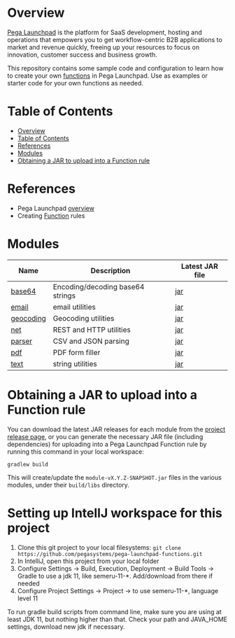 # Overview

[Pega Launchpad](https://launchpad.io/) is the platform for SaaS development, hosting and operations that empowers you to get workflow-centric B2B applications to market and revenue quickly, freeing up your resources to focus on innovation, customer success and business growth.

This repository contains some sample code and configuration to learn how to create your own [functions](https://docs.pega.com/bundle/launchpad/page/platform/launchpad/creating-custom-functions.html) in Pega Launchpad. Use as examples or starter code for your own functions as needed.

# Table of Contents

<!-- TOC -->
* [Overview](#overview)
* [Table of Contents](#table-of-contents)
* [References](#references)
* [Modules](#modules)
* [Obtaining a JAR to upload into a Function rule](#obtaining-a-jar-to-upload-into-a-function-rule)
<!-- TOC -->

# References

- Pega Launchpad [overview](https://launchpad.io)
- Creating [Function](https://docs.pega.com/bundle/launchpad/page/platform/launchpad/creating-custom-functions.html) rules

# Modules

| Name                    | Description                      | Latest JAR file                                                                                                      |
|-------------------------|----------------------------------|----------------------------------------------------------------------------------------------------------------------|
| [base64](base64/)       | Encoding/decoding base64 strings | [jar](https://github.com/pegasystems/pega-launchpad-functions/releases/download/v0.1.8/base64-0.1.9-SNAPSHOT.jar)    |
| [email](email/)         | email utilities                  | [jar](https://github.com/pegasystems/pega-launchpad-functions/releases/download/v0.1.8/email-0.1.9-SNAPSHOT.jar)     | 
| [geocoding](geocoding/) | Geocoding utilities              | [jar](https://github.com/pegasystems/pega-launchpad-functions/releases/download/v0.1.8/geocoding-0.1.9-SNAPSHOT.jar) |
| [net](net/)             | REST and HTTP utilities          | [jar](https://github.com/pegasystems/pega-launchpad-functions/releases/download/v0.1.8/net-0.1.9-SNAPSHOT.jar)       | 
| [parser](parser/)       | CSV and JSON parsing             | [jar](https://github.com/pegasystems/pega-launchpad-functions/releases/download/v0.1.8/parser-0.1.9-SNAPSHOT.jar)    | 
| [pdf](pdf/)             | PDF form filler                  | [jar](https://github.com/pegasystems/pega-launchpad-functions/releases/download/v0.1.8/pdf-0.1.9-SNAPSHOT.jar)       | 
| [text](text/)           | string utilities                 | [jar](https://github.com/pegasystems/pega-launchpad-functions/download/v0.1.8/text-0.1.9-SNAPSHOT.jar)               | 

# Obtaining a JAR to upload into a Function rule

You can download the latest JAR releases for each module from the [project release page](https://github.com/pegasystems/pega-launchpad-functions/releases), or you can generate the necessary JAR file (including dependencies) for uploading into a Pega Launchpad Function rule by running this command in your local workspace:

```gradlew build```

This will create/update the ```module-vX.Y.Z-SNAPSHOT.jar``` files in the various modules, under their ```build/libs``` directory.

# Setting up IntellJ workspace for this project

1. Clone this git project to your local filesystems: ```git clone https://github.com/pegasystems/pega-launchpad-functions.git```
2. In IntelliJ, open this project from your local folder
3. Configure Settings -> Build, Execution, Deployment -> Build Tools -> Gradle to use a jdk 11, like semeru-11-*. Add/download from there if needed
4. Configure Project Settings -> Project -> to use semeru-11-*, language level 11

To run gradle build scripts from command line, make sure you are using at least JDK 11, but nothing higher than that. Check your path and JAVA_HOME settings, download new jdk if necessary.

